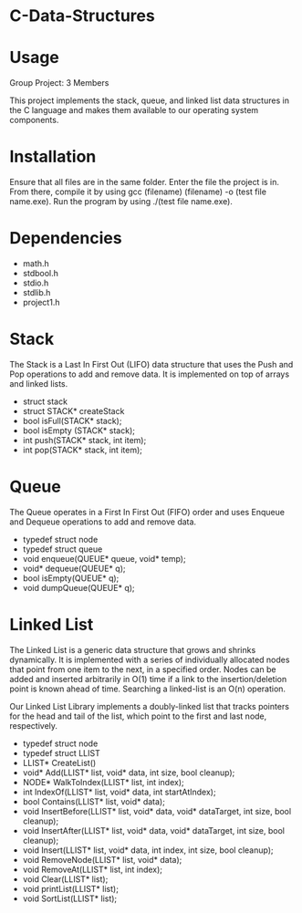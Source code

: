 # C-Data-Structures
# Usage
Group Project: 3 Members

This project implements the stack, queue, and linked list data structures in the C language and makes them available to our operating system components.

# Installation
Ensure that all files are in the same folder. Enter the file the project is in.  From there, compile it by using gcc (filename) (filename) -o (test file name.exe).  Run the program by using ./(test file name.exe). 

# Dependencies
- math.h
- stdbool.h
- stdio.h
- stdlib.h
- project1.h

# Stack
The Stack is a Last In First Out (LIFO) data structure that uses the Push and Pop operations to add and remove data. It is implemented on top of arrays and linked lists.

- struct stack
- struct STACK* createStack
- bool isFull(STACK* stack);
- bool isEmpty (STACK* stack);
- int push(STACK* stack, int item);
- int pop(STACK* stack, int item);

# Queue
The Queue operates in a First In First Out (FIFO) order and uses Enqueue and Dequeue operations to add and remove data.

- typedef struct node
- typedef struct queue
- void enqueue(QUEUE* queue, void* temp);
- void* dequeue(QUEUE* q);
- bool isEmpty(QUEUE* q);
- void dumpQueue(QUEUE* q);


# Linked List
The Linked List is a generic data structure that grows and shrinks dynamically. It is implemented with a series of individually allocated nodes that point from one item to the next, in a specified order. Nodes can be added and inserted arbitrarily in O(1) time if a link to the insertion/deletion point is known ahead of time. Searching a linked-list is an O(n) operation.

Our Linked List Library implements a doubly-linked list that tracks pointers for the head and tail of the list, which point to the first and last node, respectively.

- typedef struct node
- typedef struct LLIST
- LLIST* CreateList()
- void* Add(LLIST* list, void* data, int size, bool cleanup);
- NODE* WalkToIndex(LLIST* list, int index);
- int IndexOf(LLIST* list, void* data, int startAtIndex);
- bool Contains(LLIST* list, void* data);
- void InsertBefore(LLIST* list, void* data, void* dataTarget, int size, bool cleanup);
- void InsertAfter(LLIST* list, void* data, void* dataTarget, int size, bool cleanup);
- void Insert(LLIST* list, void* data, int index, int size, bool cleanup);
- void RemoveNode(LLIST* list, void* data);
- void RemoveAt(LLIST* list, int index);
- void Clear(LLIST* list);
- void printList(LLIST* list);
- void SortList(LLIST* list);
